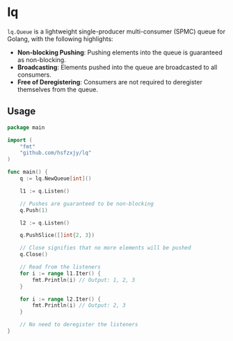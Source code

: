 # lq

`lq.Queue` is a lightweight single-producer multi-consumer (SPMC) queue for Golang, with the following highlights:

-   **Non-blocking Pushing**: Pushing elements into the queue is guaranteed as non-blocking.
-   **Broadcasting**: Elements pushed into the queue are broadcasted to all consumers.
-   **Free of Deregistering**: Consumers are not required to deregister themselves from the queue.

## Usage

```go
package main

import (
    "fmt"
    "github.com/hsfzxjy/lq"
)

func main() {
    q := lq.NewQueue[int]()

    l1 := q.Listen()

    // Pushes are guaranteed to be non-blocking
    q.Push(1)

    l2 := q.Listen()

    q.PushSlice([]int{2, 3})

    // Close signifies that no more elements will be pushed
    q.Close()

    // Read from the listeners
    for i := range l1.Iter() {
        fmt.Println(i) // Output: 1, 2, 3
    }

    for i := range l2.Iter() {
        fmt.Println(i) // Output: 2, 3
    }

    // No need to deregister the listeners
}
```
